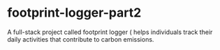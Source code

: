 # footprint-logger-part2
A full-stack project called footprint logger ( helps individuals track their daily activities that contribute to carbon emissions.
